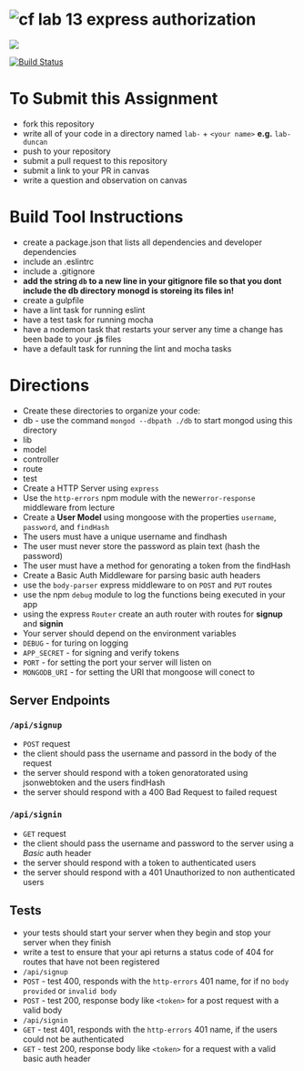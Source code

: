 ![cf](https://i.imgur.com/7v5ASc8.png) lab 13 express authorization
======
[![](https://img.shields.io/badge/Issues%3F-Ask%20for%20Help!-55cbe0.svg)](https://github.com/codefellows/seattle-javascript-401n1/issues/new)

[![Build Status](https://travis-ci.org/codefellows-seattle-javascript-401n1/lab-13-14-express-auth.svg?branch=master)](https://travis-ci.org/codefellows-seattle-javascript-401n1/lab-13-14-express-auth)

# To Submit this Assignment
  * fork this repository
  * write all of your code in a directory named `lab-` + `<your name>` **e.g.** `lab-duncan`
  * push to your repository
  * submit a pull request to this repository
  * submit a link to your PR in canvas
  * write a question and observation on canvas

# Build Tool Instructions
* create a package.json that lists all dependencies and developer dependencies
* include an .eslintrc
* include a .gitignore
 * **add the string `db` to a new line in your gitignore file so that you dont include the db directory monogd is storeing its files in!**
* create a gulpfile
 * have a lint task for running eslint
 * have a test task for running mocha
 * have a nodemon task that restarts your server any time a change has been bade to your **.js** files
 * have a default task for running the lint and mocha tasks

# Directions
* Create these directories to organize your code: 
 * db - use the command `mongod --dbpath ./db` to start mongod using this directory
 * lib
 * model
 * controller
 * route
 * test
* Create a HTTP Server using `express`
* Use the `http-errors` npm  module with the new`error-response` middleware from lecture
* Create a **User Model** using mongoose with the properties `username`, `password`, and `findHash`
 * The users must have a unique username and findhash
 * The user must never store the password as plain text (hash the password)
 * The user must have a method for genorating a token from the findHash
* Create a Basic Auth Middleware for parsing basic auth headers
* use the `body-parser` express middleware to on `POST` and `PUT` routes
* use the npm `debug` module to log the functions being executed in your app
* using the express `Router` create an auth router with routes for **signup** and **signin**
* Your server should depend on the environment variables
 * `DEBUG` - for turing on logging
 * `APP_SECRET` - for signing and verify tokens
 * `PORT` - for setting the port your server will listen on
 * `MONGODB_URI` - for setting the URI that mongoose will conect to

## Server Endpoints
### `/api/signup`
* `POST` request
 * the client should pass the username and passord in the body of the request
 * the server should respond with a token genoratorated using jsonwebtoken and the users findHash
 * the server should respond with a 400 Bad Request to failed request

### `/api/signin`
* `GET` request 
 * the client should pass the username and password to the server using a _Basic_ auth header
 * the server should respond with a token to authenticated users
 * the server should respond with a 401 Unauthorized to non authenticated users

## Tests 
* your tests should start your server when they begin and stop your server when they finish
* write a test to ensure that your api returns a status code of 404 for routes that have not been registered
* `/api/signup`
 * `POST` - test 400, responds with the `http-errors` 401 name, for if no `body provided` or `invalid body`
 * `POST` - test 200, response body like `<token>` for a post request with a valid body
* `/api/signin`
 * `GET` - test 401, responds with the `http-errors` 401 name, if the users could not be authenticated
 * `GET` - test 200, response body like `<token>` for a request with a valid basic auth header
